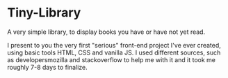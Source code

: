 # Tiny-Library
A very simple library, to display books you have or have not yet read. 

I present to you the very first "serious" front-end project I've ever created, using basic tools HTML, CSS and vanilla JS. I used different sources, such as developersmozilla and stackoverflow to help me with it and it took me roughly 7-8 days to finalize.


